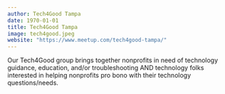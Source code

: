 ```yaml
---
author: Tech4Good Tampa
date: 1970-01-01
title: Tech4Good Tampa
image: tech4good.jpeg
website: "https://www.meetup.com/tech4good-tampa/"
---
```


Our Tech4Good group brings together nonprofits in need of technology guidance, education, and/or troubleshooting AND technology folks interested in helping nonprofits pro bono with their technology questions/needs.